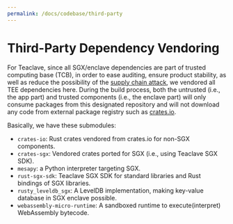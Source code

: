 ```yaml
---
permalink: /docs/codebase/third-party
---
```


# Third-Party Dependency Vendoring

For Teaclave, since all SGX/enclave dependencies are part of trusted computing base (TCB),
in order to ease auditing, ensure product stability, as well as reduce the
possibility of the [supply chain attack](https://en.wikipedia.org/wiki/Supply_chain_attack),
we vendored all TEE dependencies here. During the build process, both the
untrusted (i.e., the app part) and trusted components (i.e., the enclave part)
will only consume packages from this designated repository and will not
download any code from external package registry such as
[crates.io](https://crates.io).

Basically, we have these submodules:
  - `crates-io`: Rust crates vendored from crates.io for non-SGX components.
  - `crates-sgx`: Vendored crates ported for SGX (i.e., using Teaclave SGX SDK).
  - `mesapy`: a Python interpreter targeting SGX.
  - `rust-sgx-sdk`: Teaclave SGX SDK for standard libraries and Rust bindings of
    SGX libraries.
  - `rusty_leveldb_sgx`: A LevelDB implementation, making key-value database in
    SGX enclave possible.
  - `webassembly-micro-runtime`: A sandboxed runtime to execute(interpret)
    WebAssembly bytecode.

